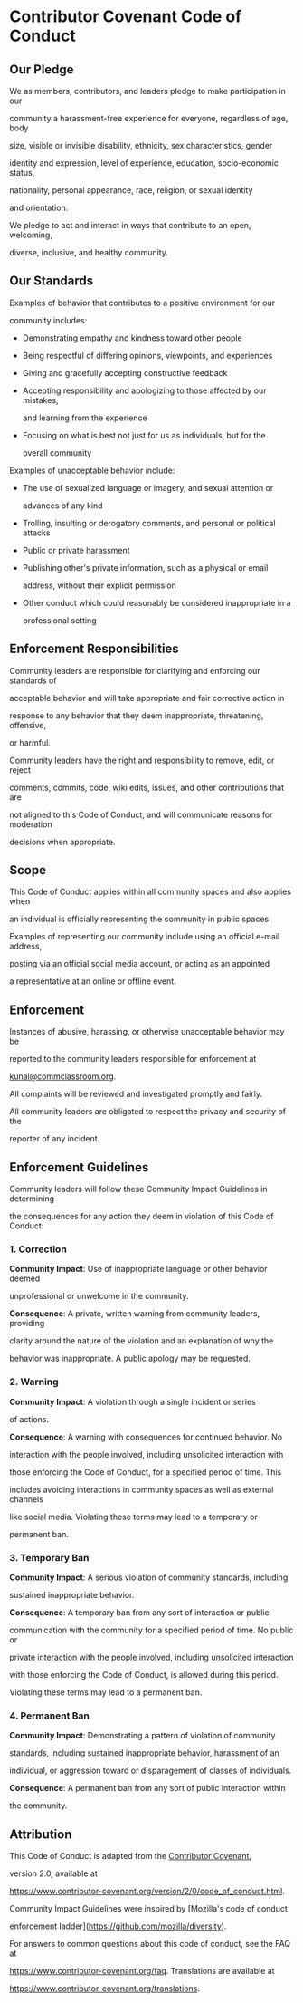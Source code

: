 # Contributor Covenant Code of Conduct



## Our Pledge



We as members, contributors, and leaders pledge to make participation in our

community a harassment-free experience for everyone, regardless of age, body

size, visible or invisible disability, ethnicity, sex characteristics, gender

identity and expression, level of experience, education, socio-economic status,

nationality, personal appearance, race, religion, or sexual identity

and orientation.



We pledge to act and interact in ways that contribute to an open, welcoming,

diverse, inclusive, and healthy community.



## Our Standards



Examples of behavior that contributes to a positive environment for our

community includes:



* Demonstrating empathy and kindness toward other people

* Being respectful of differing opinions, viewpoints, and experiences

* Giving and gracefully accepting constructive feedback

* Accepting responsibility and apologizing to those affected by our mistakes,

  and learning from the experience

* Focusing on what is best not just for us as individuals, but for the

  overall community



Examples of unacceptable behavior include:



* The use of sexualized language or imagery, and sexual attention or

  advances of any kind

* Trolling, insulting or derogatory comments, and personal or political attacks

* Public or private harassment

* Publishing other's private information, such as a physical or email

  address, without their explicit permission

* Other conduct which could reasonably be considered inappropriate in a

  professional setting



## Enforcement Responsibilities



Community leaders are responsible for clarifying and enforcing our standards of

acceptable behavior and will take appropriate and fair corrective action in

response to any behavior that they deem inappropriate, threatening, offensive,

or harmful.



Community leaders have the right and responsibility to remove, edit, or reject

comments, commits, code, wiki edits, issues, and other contributions that are

not aligned to this Code of Conduct, and will communicate reasons for moderation

decisions when appropriate.



## Scope



This Code of Conduct applies within all community spaces and also applies when

an individual is officially representing the community in public spaces.

Examples of representing our community include using an official e-mail address,

posting via an official social media account, or acting as an appointed

a representative at an online or offline event.



## Enforcement



Instances of abusive, harassing, or otherwise unacceptable behavior may be

reported to the community leaders responsible for enforcement at

kunal@commclassroom.org.

All complaints will be reviewed and investigated promptly and fairly.



All community leaders are obligated to respect the privacy and security of the

reporter of any incident.



## Enforcement Guidelines



Community leaders will follow these Community Impact Guidelines in determining

the consequences for any action they deem in violation of this Code of Conduct:



### 1. Correction



**Community Impact**: Use of inappropriate language or other behavior deemed

unprofessional or unwelcome in the community.



**Consequence**: A private, written warning from community leaders, providing

clarity around the nature of the violation and an explanation of why the

behavior was inappropriate. A public apology may be requested.



### 2. Warning



**Community Impact**: A violation through a single incident or series

of actions.



**Consequence**: A warning with consequences for continued behavior. No

interaction with the people involved, including unsolicited interaction with

those enforcing the Code of Conduct, for a specified period of time. This

includes avoiding interactions in community spaces as well as external channels

like social media. Violating these terms may lead to a temporary or

permanent ban.



### 3. Temporary Ban



**Community Impact**: A serious violation of community standards, including

sustained inappropriate behavior.



**Consequence**: A temporary ban from any sort of interaction or public

communication with the community for a specified period of time. No public or

private interaction with the people involved, including unsolicited interaction

with those enforcing the Code of Conduct, is allowed during this period.

Violating these terms may lead to a permanent ban.



### 4. Permanent Ban



**Community Impact**: Demonstrating a pattern of violation of community

standards, including sustained inappropriate behavior,  harassment of an

individual, or aggression toward or disparagement of classes of individuals.



**Consequence**: A permanent ban from any sort of public interaction within

the community.



## Attribution



This Code of Conduct is adapted from the [Contributor Covenant][homepage],

version 2.0, available at

https://www.contributor-covenant.org/version/2/0/code_of_conduct.html.



Community Impact Guidelines were inspired by [Mozilla's code of conduct

enforcement ladder](https://github.com/mozilla/diversity).



[homepage]: https://www.contributor-covenant.org



For answers to common questions about this code of conduct, see the FAQ at

https://www.contributor-covenant.org/faq. Translations are available at

https://www.contributor-covenant.org/translations.

